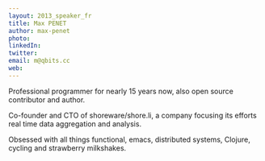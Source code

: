 ```yaml
---
layout: 2013_speaker_fr
title: Max PENET
author: max-penet
photo:
linkedIn:
twitter:
email: m@qbits.cc
web:
---
```


Professional programmer for nearly 15 years now, also open source contributor and author.

Co-founder and CTO of shoreware/shore.li, a company focusing its efforts real time data aggregation and analysis.

Obsessed with all things functional, emacs, distributed systems, Clojure, cycling and strawberry milkshakes.
